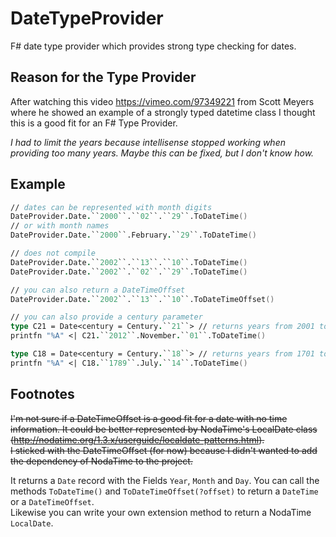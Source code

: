DateTypeProvider
================

F# date type provider which provides strong type checking for dates.

Reason for the Type Provider
----------------------------

After watching this video https://vimeo.com/97349221 from Scott Meyers
where he showed an example of a strongly typed datetime class
I thought this is a good fit for an F# Type Provider.


_I had to limit the years because intellisense stopped working when providing too many years. Maybe this can be fixed, but I don't know how._

Example
-------
```fsharp
// dates can be represented with month digits
DateProvider.Date.``2000``.``02``.``29``.ToDateTime()
// or with month names
DateProvider.Date.``2000``.February.``29``.ToDateTime()

// does not compile
DateProvider.Date.``2002``.``13``.``10``.ToDateTime()
DateProvider.Date.``2002``.``02``.``29``.ToDateTime()

// you can also return a DateTimeOffset
DateProvider.Date.``2002``.``13``.``10``.ToDateTimeOffset()

// you can also provide a century parameter
type C21 = Date<century = Century.``21``> // returns years from 2001 to 2100
printfn "%A" <| C21.``2012``.November.``01``.ToDateTime()

type C18 = Date<century = Century.``18``> // returns years from 1701 to 1800
printfn "%A" <| C18.``1789``.July.``14``.ToDateTime()
```

Footnotes
---------

~~I'm not sure if a DateTimeOffset is a good fit for a date with no time information.
It could be better represented by NodaTime's LocalDate class (http://nodatime.org/1.3.x/userguide/localdate-patterns.html).    
I sticked with the DateTimeOffset (for now) because I didn't wanted to add the dependency of NodaTime to the project.~~

It returns a ```Date``` record with the Fields ```Year```, ```Month``` and ```Day```. You can call the methods ```ToDateTime()``` and ```ToDateTimeOffset(?offset)``` to return a ```DateTime``` or a ```DateTimeOffset```.    
Likewise you can write your own extension method to return a NodaTime ```LocalDate```.
